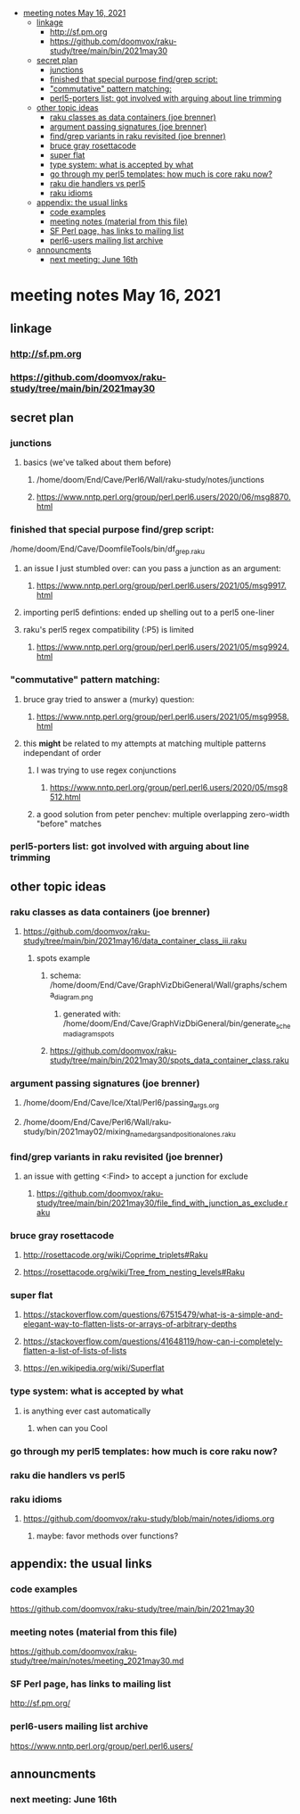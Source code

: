 - [meeting notes May 16, 2021](#org4fbb219)
  - [linkage](#org9293c39)
    - [<http://sf.pm.org>](#org810b9b1)
    - [<https://github.com/doomvox/raku-study/tree/main/bin/2021may30>](#org96ad9ac)
  - [secret plan](#org151ed07)
    - [junctions](#org739d0ad)
    - [finished that special purpose find/grep script:](#org13c92fe)
    - ["commutative" pattern matching:](#orgdc9892c)
    - [perl5-porters list: got involved with arguing about line trimming](#org240cdd1)
  - [other topic ideas](#org2675e17)
    - [raku classes as data containers (joe brenner)](#org4b31163)
    - [argument passing signatures (joe brenner)](#org2bae372)
    - [find/grep variants in raku revisited (joe brenner)](#org8f2474b)
    - [bruce gray rosettacode](#orgf09f5fb)
    - [super flat](#org5b360c7)
    - [type system: what is accepted by what](#org48391e7)
    - [go through my perl5 templates: how much is core raku now?](#org2375b80)
    - [raku die handlers vs perl5](#org2c29a2b)
    - [raku idioms](#orgb03b07c)
  - [appendix: the usual links](#org943fe21)
    - [code examples](#org3e1f98b)
    - [meeting notes (material from this file)](#orgf454bae)
    - [SF Perl page, has links to mailing list](#org2d0113f)
    - [perl6-users mailing list archive](#org9a4608a)
  - [announcments](#org44245c2)
    - [next meeting: June 16th](#orgf999b3f)


<a id="org4fbb219"></a>

# meeting notes May 16, 2021


<a id="org9293c39"></a>

## linkage


<a id="org810b9b1"></a>

### <http://sf.pm.org>


<a id="org96ad9ac"></a>

### <https://github.com/doomvox/raku-study/tree/main/bin/2021may30>


<a id="org151ed07"></a>

## secret plan


<a id="org739d0ad"></a>

### junctions

1.  basics (we've talked about them before)

    1.  /home/doom/End/Cave/Perl6/Wall/raku-study/notes/junctions
    
    2.  <https://www.nntp.perl.org/group/perl.perl6.users/2020/06/msg8870.html>


<a id="org13c92fe"></a>

### finished that special purpose find/grep script:

/home/doom/End/Cave/DoomfileTools/bin/df<sub>grep.raku</sub>

1.  an issue I just stumbled over: can you pass a junction as an argument:

    1.  <https://www.nntp.perl.org/group/perl.perl6.users/2021/05/msg9917.html>

2.  importing perl5 defintions: ended up shelling out to a perl5 one-liner

3.  raku's perl5 regex compatibility (:P5) is limited

    1.  <https://www.nntp.perl.org/group/perl.perl6.users/2021/05/msg9924.html>


<a id="orgdc9892c"></a>

### "commutative" pattern matching:

1.  bruce gray tried to answer a (murky) question:

    1.  <https://www.nntp.perl.org/group/perl.perl6.users/2021/05/msg9958.html>

2.  this **might** be related to my attempts at matching multiple patterns independant of order

    1.  I was trying to use regex conjunctions
    
        1.  <https://www.nntp.perl.org/group/perl.perl6.users/2020/05/msg8512.html>
    
    2.  a good solution from peter penchev: multiple overlapping zero-width "before" matches


<a id="org240cdd1"></a>

### perl5-porters list: got involved with arguing about line trimming


<a id="org2675e17"></a>

## other topic ideas


<a id="org4b31163"></a>

### raku classes as data containers (joe brenner)

1.  <https://github.com/doomvox/raku-study/tree/main/bin/2021may16/data_container_class_iii.raku>

    1.  spots example
    
        1.  schema: /home/doom/End/Cave/GraphVizDbiGeneral/Wall/graphs/schema<sub>diagram.png</sub>
        
            1.  generated with: /home/doom/End/Cave/GraphVizDbiGeneral/bin/generate<sub>schema</sub><sub>diagram</sub><sub>spots</sub>
        
        2.  <https://github.com/doomvox/raku-study/tree/main/bin/2021may30/spots_data_container_class.raku>


<a id="org2bae372"></a>

### argument passing signatures (joe brenner)

1.  /home/doom/End/Cave/Ice/Xtal/Perl6/passing<sub>args.org</sub>

2.  /home/doom/End/Cave/Perl6/Wall/raku-study/bin/2021may02/mixing<sub>named</sub><sub>args</sub><sub>and</sub><sub>positional</sub><sub>ones.raku</sub>


<a id="org8f2474b"></a>

### find/grep variants in raku revisited (joe brenner)

1.  an issue with getting <:Find> to accept a junction for exclude

    1.  <https://github.com/doomvox/raku-study/tree/main/bin/2021may30/file_find_with_junction_as_exclude.raku>


<a id="orgf09f5fb"></a>

### bruce gray rosettacode

1.  <http://rosettacode.org/wiki/Coprime_triplets#Raku>

2.  <https://rosettacode.org/wiki/Tree_from_nesting_levels#Raku>


<a id="org5b360c7"></a>

### super flat

1.  <https://stackoverflow.com/questions/67515479/what-is-a-simple-and-elegant-way-to-flatten-lists-or-arrays-of-arbitrary-depths>

2.  <https://stackoverflow.com/questions/41648119/how-can-i-completely-flatten-a-list-of-lists-of-lists>

3.  <https://en.wikipedia.org/wiki/Superflat>


<a id="org48391e7"></a>

### type system: what is accepted by what

1.  is anything ever cast automatically

    1.  when can you Cool


<a id="org2375b80"></a>

### go through my perl5 templates: how much is core raku now?


<a id="org2c29a2b"></a>

### raku die handlers vs perl5


<a id="orgb03b07c"></a>

### raku idioms

1.  <https://github.com/doomvox/raku-study/blob/main/notes/idioms.org>

    1.  maybe: favor methods over functions?


<a id="org943fe21"></a>

## appendix: the usual links


<a id="org3e1f98b"></a>

### code examples

<https://github.com/doomvox/raku-study/tree/main/bin/2021may30>


<a id="orgf454bae"></a>

### meeting notes (material from this file)

<https://github.com/doomvox/raku-study/tree/main/notes/meeting_2021may30.md>


<a id="org2d0113f"></a>

### SF Perl page, has links to mailing list

<http://sf.pm.org/>


<a id="org9a4608a"></a>

### perl6-users mailing list archive

<https://www.nntp.perl.org/group/perl.perl6.users/>


<a id="org44245c2"></a>

## announcments


<a id="orgf999b3f"></a>

### next meeting: June 16th
